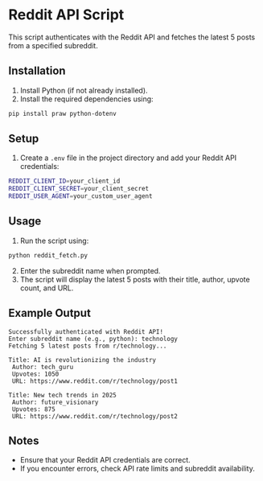 # Reddit API Script
This script authenticates with the Reddit API and fetches the latest 5 posts from a specified subreddit.
## Installation
1. Install Python (if not already installed).
2. Install the required dependencies using:
 ```sh
 pip install praw python-dotenv
 ```
## Setup
1. Create a `.env` file in the project directory and add your Reddit API credentials:
 ```sh
 REDDIT_CLIENT_ID=your_client_id
 REDDIT_CLIENT_SECRET=your_client_secret
 REDDIT_USER_AGENT=your_custom_user_agent
 ```
## Usage
1. Run the script using:
 ```sh
 python reddit_fetch.py
 ```
2. Enter the subreddit name when prompted.
3. The script will display the latest 5 posts with their title, author, upvote count, and URL.
## Example Output
```
Successfully authenticated with Reddit API!
Enter subreddit name (e.g., python): technology
Fetching 5 latest posts from r/technology...

Title: AI is revolutionizing the industry
 Author: tech_guru
 Upvotes: 1050
 URL: https://www.reddit.com/r/technology/post1

Title: New tech trends in 2025
 Author: future_visionary
 Upvotes: 875
 URL: https://www.reddit.com/r/technology/post2
```
## Notes
- Ensure that your Reddit API credentials are correct.
- If you encounter errors, check API rate limits and subreddit availability.
